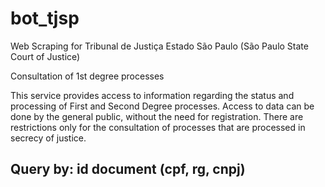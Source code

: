 # bot_tjsp
Web Scraping for Tribunal de Justiça Estado São Paulo (São Paulo State Court of Justice)

 Consultation of 1st degree processes 

 This service provides access to information regarding the status and processing of First and Second Degree processes. Access to data can be done by the general public, without the need for registration. There are restrictions only for the consultation of processes that are processed in secrecy of justice.

## Query by: id document (cpf, rg, cnpj)

